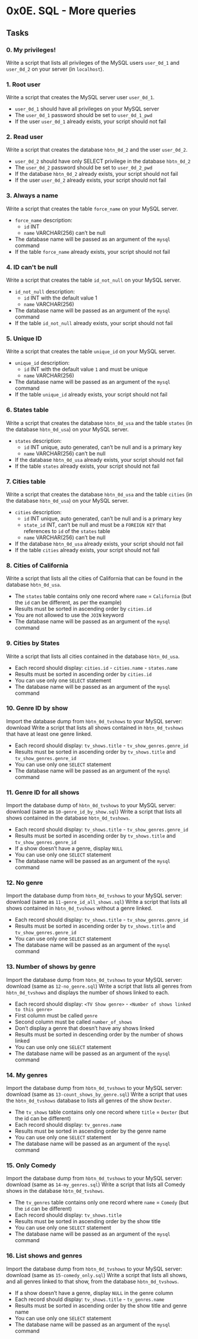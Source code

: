 # 0x0E. SQL - More queries
## Tasks
### 0. My privileges!
Write a script that lists all privileges of the MySQL users `user_0d_1` and `user_0d_2` on your server (in `localhost`).

### 1. Root user
Write a script that creates the MySQL server user `user_0d_1`.
* `user_0d_1` should have all privileges on your MySQL server
* The `user_0d_1` password should be set to `user_0d_1_pwd`
* If the user `user_0d_1` already exists, your script should not fail

### 2. Read user
Write a script that creates the database `hbtn_0d_2` and the user `user_0d_2`.
* `user_0d_2` should have only SELECT privilege in the database `hbtn_0d_2`
* The `user_0d_2` password should be set to `user_0d_2_pwd`
* If the database `hbtn_0d_2` already exists, your script should not fail
* If the user `user_0d_2` already exists, your script should not fail

### 3. Always a name
Write a script that creates the table `force_name` on your MySQL server.
* `force_name` description:
    - `id` INT
    - `name` VARCHAR(256) can’t be null
* The database name will be passed as an argument of the `mysql` command
* If the table `force_name` already exists, your script should not fail

### 4. ID can't be null
Write a script that creates the table `id_not_null` on your MySQL server.
* `id_not_null` description:
    - `id` INT with the default value 1
    - `name` VARCHAR(256)
* The database name will be passed as an argument of the `mysql` command
* If the table `id_not_null` already exists, your script should not fail

### 5. Unique ID
Write a script that creates the table `unique_id` on your MySQL server.
* `unique_id` description:
    - `id` INT with the default value `1` and must be unique
    - `name` VARCHAR(256)
* The database name will be passed as an argument of the `mysql` command
* If the table `unique_id` already exists, your script should not fail

### 6. States table
Write a script that creates the database `hbtn_0d_usa` and the table `states` (in the database `hbtn_0d_usa`) on your MySQL server.
* `states` description:
    - `id` INT unique, auto generated, can’t be null and is a primary key
    - `name` VARCHAR(256) can’t be null
* If the database `hbtn_0d_usa` already exists, your script should not fail
* If the table `states` already exists, your script should not fail

### 7. Cities table
Write a script that creates the database `hbtn_0d_usa` and the table `cities` (in the database `hbtn_0d_usa`) on your MySQL server.
* `cities` description:
    - `id` INT unique, auto generated, can’t be null and is a primary key
    - `state_id` INT, can’t be null and must be a `FOREIGN KEY` that references to `id` of the `states` table
    - `name` VARCHAR(256) can’t be null
* If the database `hbtn_0d_usa` already exists, your script should not fail
* If the table `cities` already exists, your script should not fail

### 8. Cities of California
Write a script that lists all the cities of California that can be found in the database `hbtn_0d_usa`.
* The `states` table contains only one record where `name` = `California` (but the `id` can be different, as per the example)
* Results must be sorted in ascending order by `cities.id`
* You are not allowed to use the `JOIN` keyword
* The database name will be passed as an argument of the `mysql` command

### 9. Cities by States
Write a script that lists all cities contained in the database `hbtn_0d_usa`.
* Each record should display: `cities.id` - `cities.name` - `states.name`
* Results must be sorted in ascending order by `cities.id`
* You can use only one `SELECT` statement
* The database name will be passed as an argument of the `mysql` command

### 10. Genre ID by show
Import the database dump from `hbtn_0d_tvshows` to your MySQL server: download
Write a script that lists all shows contained in `hbtn_0d_tvshows` that have at least one genre linked.
* Each record should display: `tv_shows.title` - `tv_show_genres.genre_id`
* Results must be sorted in ascending order by `tv_shows.title` and `tv_show_genres.genre_id`
* You can use only one `SELECT` statement
* The database name will be passed as an argument of the `mysql` command

### 11. Genre ID for all shows
Import the database dump of `hbtn_0d_tvshows` to your MySQL server: download (same as `10-genre_id_by_show.sql`)
Write a script that lists all shows contained in the database `hbtn_0d_tvshows`.
* Each record should display: `tv_shows.title` - `tv_show_genres.genre_id`
* Results must be sorted in ascending order by `tv_shows.title` and `tv_show_genres.genre_id`
* If a show doesn’t have a genre, display `NULL`
* You can use only one `SELECT` statement
* The database name will be passed as an argument of the `mysql` command

### 12. No genre
Import the database dump from `hbtn_0d_tvshows` to your MySQL server: download (same as `11-genre_id_all_shows.sql`)
Write a script that lists all shows contained in `hbtn_0d_tvshows` without a genre linked.
* Each record should display: `tv_shows.title` - `tv_show_genres.genre_id`
* Results must be sorted in ascending order by `tv_shows.title` and `tv_show_genres.genre_id`
* You can use only one `SELECT` statement
* The database name will be passed as an argument of the `mysql` command

### 13. Number of shows by genre
Import the database dump from `hbtn_0d_tvshows` to your MySQL server: download (same as `12-no_genre.sql`)
Write a script that lists all genres from `hbtn_0d_tvshows` and displays the number of shows linked to each.
* Each record should display: `<TV Show genre>` - `<Number of shows linked to this genre>`
* First column must be called `genre`
* Second column must be called `number_of_shows`
* Don’t display a genre that doesn’t have any shows linked
* Results must be sorted in descending order by the number of shows linked
* You can use only one `SELECT` statement
* The database name will be passed as an argument of the `mysql` command

### 14. My genres
Import the database dump from `hbtn_0d_tvshows` to your MySQL server: download (same as `13-count_shows_by_genre.sql`)
Write a script that uses the `hbtn_0d_tvshows` database to lists all genres of the show `Dexter`.
* The `tv_shows` table contains only one record where `title` = `Dexter` (but the id can be different)
* Each record should display: `tv_genres.name`
* Results must be sorted in ascending order by the genre name
* You can use only one `SELECT` statement
* The database name will be passed as an argument of the `mysql` command

### 15. Only Comedy
Import the database dump from `hbtn_0d_tvshows` to your MySQL server: download (same as `14-my_genres.sql`)
Write a script that lists all Comedy shows in the database `hbtn_0d_tvshows`.
* The `tv_genres` table contains only one record where `name` = `Comedy` (but the `id` can be different)
* Each record should display: `tv_shows.title`
* Results must be sorted in ascending order by the show title
* You can use only one `SELECT` statement
* The database name will be passed as an argument of the `mysql` command

### 16. List shows and genres
Import the database dump from `hbtn_0d_tvshows` to your MySQL server: download (same as `15-comedy_only.sql`)
Write a script that lists all shows, and all genres linked to that show, from the database `hbtn_0d_tvshows`.
* If a show doesn’t have a genre, display `NULL` in the genre column
* Each record should display: `tv_shows.title` - `tv_genres.name`
* Results must be sorted in ascending order by the show title and genre name
* You can use only one `SELECT` statement
* The database name will be passed as an argument of the `mysql` command

